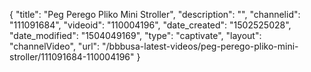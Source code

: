 {
    "title": "Peg Perego Pliko Mini Stroller",
    "description": "",
    "channelid": "111091684",
    "videoid": "110004196",
    "date_created": "1502525028",
    "date_modified": "1504049169",
    "type": "captivate",
    "layout": "channelVideo",
    "url": "\/bbbusa-latest-videos\/peg-perego-pliko-mini-stroller\/111091684-110004196"
}